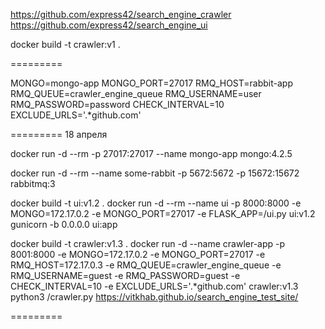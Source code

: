 https://github.com/express42/search_engine_crawler
https://github.com/express42/search_engine_ui

docker build -t crawler:v1 .

=========

MONGO=mongo-app
MONGO_PORT=27017
RMQ_HOST=rabbit-app
RMQ_QUEUE=crawler_engine_queue
RMQ_USERNAME=user
RMQ_PASSWORD=password
CHECK_INTERVAL=10
EXCLUDE_URLS='.*github.com'

========= 18 апреля

docker run -d --rm -p 27017:27017 --name mongo-app mongo:4.2.5

docker run -d --rm --name some-rabbit -p 5672:5672 -p 15672:15672 rabbitmq:3

docker build -t ui:v1.2 .
docker run -d --rm --name ui -p 8000:8000 -e MONGO=172.17.0.2 -e MONGO_PORT=27017 -e FLASK_APP=/ui.py ui:v1.2 gunicorn -b 0.0.0.0 ui:app

docker build -t crawler:v1.3 .
docker run -d --name crawler-app -p 8001:8000 -e MONGO=172.17.0.2 -e MONGO_PORT=27017 -e RMQ_HOST=172.17.0.3 -e RMQ_QUEUE=crawler_engine_queue -e RMQ_USERNAME=guest -e RMQ_PASSWORD=guest -e CHECK_INTERVAL=10 -e EXCLUDE_URLS='.*github.com' crawler:v1.3 python3 /crawler.py https://vitkhab.github.io/search_engine_test_site/

=========
